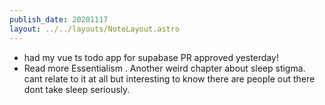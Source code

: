 ```yaml
---
publish_date: 20201117
layout: ../../layouts/NoteLayout.astro
---
```

- had my vue ts todo app for supabase PR approved yesterday! 
- Read more Essentialism . Another weird chapter about sleep stigma. cant relate to it at all but interesting to know there are people out there dont take sleep seriously.
